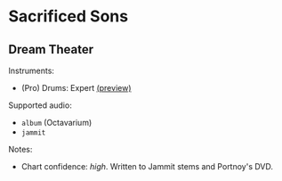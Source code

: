 # Sacrificed Sons

## Dream Theater

Instruments:

  * (Pro) Drums: Expert
    [(preview)](http://pages.cs.wisc.edu/~tolly/customs/?artist=dream-theater&title=sacrificed-sons)

Supported audio:

  * `album` (Octavarium)
  * `jammit`

Notes:

  * Chart confidence: *high*. Written to Jammit stems and Portnoy's DVD.
